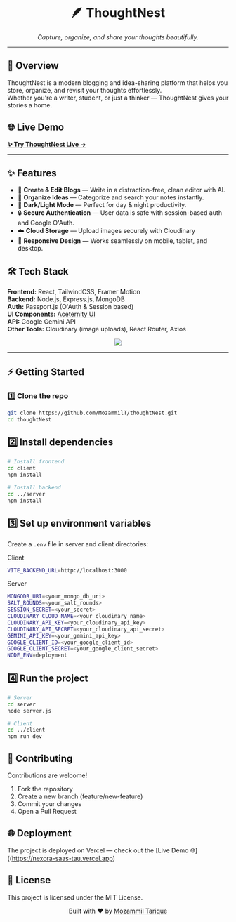 <h1 align="center">🪶 ThoughtNest</h1>

<p align="center">
  <em>Capture, organize, and share your thoughts beautifully.</em>
</p>

---

## 🌟 Overview

ThoughtNest is a modern blogging and idea-sharing platform that helps you store, organize, and revisit your thoughts effortlessly.  
Whether you're a writer, student, or just a thinker — ThoughtNest gives your stories a home.

## 🌐 Live Demo

**[✨ Try ThoughtNest Live →](https://thoughtnest-blog.vercel.app)**

---

## ✨ Features

- 📝 **Create & Edit Blogs** — Write in a distraction-free, clean editor with AI.
- 📂 **Organize Ideas** — Categorize and search your notes instantly.
- 🌙 **Dark/Light Mode** — Perfect for day & night productivity.
- 🔒 **Secure Authentication** — User data is safe with session-based auth and Google O'Auth.
- ☁️ **Cloud Storage** — Upload images securely with Cloudinary
- 📱 **Responsive Design** — Works seamlessly on mobile, tablet, and desktop.

## 🛠️ Tech Stack

**Frontend:** React, TailwindCSS, Framer Motion  
**Backend:** Node.js, Express.js, MongoDB  
**Auth:** Passport.js (O'Auth & Session based)  
**UI Components:** [Aceternity UI](https://ui.aceternity.com/)  
**API:** Google Gemini API  
**Other Tools:** Cloudinary (image uploads), React Router, Axios

<p align="center">
  <img
   src="https://skillicons.dev/icons?i=react,nodejs,express,mongodb,tailwind,js,vercel"
  />
</p>

---

## ⚡ Getting Started

### 1️⃣ Clone the repo

```bash
git clone https://github.com/MozammilT/thoughtNest.git
cd thoughtNest
```

## 2️⃣ Install dependencies

```bash
# Install frontend
cd client
npm install

# Install backend
cd ../server
npm install
```

## 3️⃣ Set up environment variables

Create a `.env` file in server and client directories:

Client

```bash
VITE_BACKEND_URL=http://localhost:3000
```

Server

```bash
MONGODB_URI=<your_mongo_db_uri>
SALT_ROUNDS=<your_salt_rounds>
SESSION_SECRET=<your_secret>
CLOUDINARY_CLOUD_NAME=<your_cloudinary_name>
CLOUDINARY_API_KEY=<your_cloudinary_api_key>
CLOUDINARY_API_SECRET=<your_cloudinary_api_secret>
GEMINI_API_KEY=<your_gemini_api_key>
GOOGLE_CLIENT_ID=<your_google_client_id>
GOOGLE_CLIENT_SECRET=<your_google_client_secret>
NODE_ENV=deployment
```

## 4️⃣ Run the project

```bash
# Server
cd server
node server.js

# Client
cd ../client
npm run dev
```

## 🤝 Contributing

Contributions are welcome!

1. Fork the repository
2. Create a new branch (feature/new-feature)
3. Commit your changes
4. Open a Pull Request

## 🌐 Deployment

The project is deployed on Vercel — check out the [Live Demo 🌐]((https://nexora-saas-tau.vercel.app)

## 📄 License

This project is licensed under the MIT License.

<p align="center">Built with ❤️ by <a href="https://github.com/MozammilT">Mozammil Tarique</a></p>
